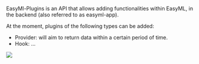 EasyMl-Plugins is an API that allows adding functionalities within EasyML, in the backend (also referred to as easyml-app).

At the moment, plugins of the following types can be added:

- Provider: will aim to return data within a certain period of time. 
- Hook: ...


[![](https://jitpack.io/v/qlsolutions/easyml-plugins.svg)](https://jitpack.io/#qlsolutions/easyml-plugins)